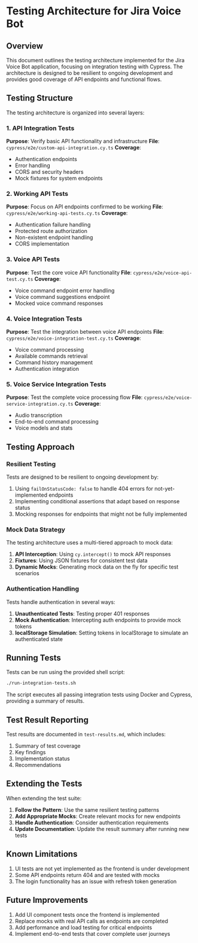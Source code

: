 # Testing Architecture for Jira Voice Bot

## Overview

This document outlines the testing architecture implemented for the Jira Voice Bot application, focusing on integration testing with Cypress. The architecture is designed to be resilient to ongoing development and provides good coverage of API endpoints and functional flows.

## Testing Structure

The testing architecture is organized into several layers:

### 1. API Integration Tests

**Purpose**: Verify basic API functionality and infrastructure
**File**: `cypress/e2e/custom-api-integration.cy.ts`
**Coverage**:
- Authentication endpoints
- Error handling
- CORS and security headers
- Mock fixtures for system endpoints

### 2. Working API Tests

**Purpose**: Focus on API endpoints confirmed to be working
**File**: `cypress/e2e/working-api-tests.cy.ts`
**Coverage**:
- Authentication failure handling
- Protected route authorization
- Non-existent endpoint handling
- CORS implementation

### 3. Voice API Tests

**Purpose**: Test the core voice API functionality
**File**: `cypress/e2e/voice-api-test.cy.ts`
**Coverage**:
- Voice command endpoint error handling
- Voice command suggestions endpoint
- Mocked voice command responses

### 4. Voice Integration Tests

**Purpose**: Test the integration between voice API endpoints
**File**: `cypress/e2e/voice-integration-test.cy.ts`
**Coverage**:
- Voice command processing
- Available commands retrieval
- Command history management
- Authentication integration

### 5. Voice Service Integration Tests

**Purpose**: Test the complete voice processing flow
**File**: `cypress/e2e/voice-service-integration.cy.ts`
**Coverage**:
- Audio transcription
- End-to-end command processing
- Voice models and stats

## Testing Approach

### Resilient Testing

Tests are designed to be resilient to ongoing development by:
1. Using `failOnStatusCode: false` to handle 404 errors for not-yet-implemented endpoints
2. Implementing conditional assertions that adapt based on response status
3. Mocking responses for endpoints that might not be fully implemented

### Mock Data Strategy

The testing architecture uses a multi-tiered approach to mock data:
1. **API Interception**: Using `cy.intercept()` to mock API responses
2. **Fixtures**: Using JSON fixtures for consistent test data
3. **Dynamic Mocks**: Generating mock data on the fly for specific test scenarios

### Authentication Handling

Tests handle authentication in several ways:
1. **Unauthenticated Tests**: Testing proper 401 responses
2. **Mock Authentication**: Intercepting auth endpoints to provide mock tokens
3. **localStorage Simulation**: Setting tokens in localStorage to simulate an authenticated state

## Running Tests

Tests can be run using the provided shell script:

```bash
./run-integration-tests.sh
```

The script executes all passing integration tests using Docker and Cypress, providing a summary of results.

## Test Result Reporting

Test results are documented in `test-results.md`, which includes:
1. Summary of test coverage
2. Key findings
3. Implementation status
4. Recommendations

## Extending the Tests

When extending the test suite:

1. **Follow the Pattern**: Use the same resilient testing patterns
2. **Add Appropriate Mocks**: Create relevant mocks for new endpoints
3. **Handle Authentication**: Consider authentication requirements
4. **Update Documentation**: Update the result summary after running new tests

## Known Limitations

1. UI tests are not yet implemented as the frontend is under development
2. Some API endpoints return 404 and are tested with mocks
3. The login functionality has an issue with refresh token generation

## Future Improvements

1. Add UI component tests once the frontend is implemented
2. Replace mocks with real API calls as endpoints are completed
3. Add performance and load testing for critical endpoints
4. Implement end-to-end tests that cover complete user journeys 